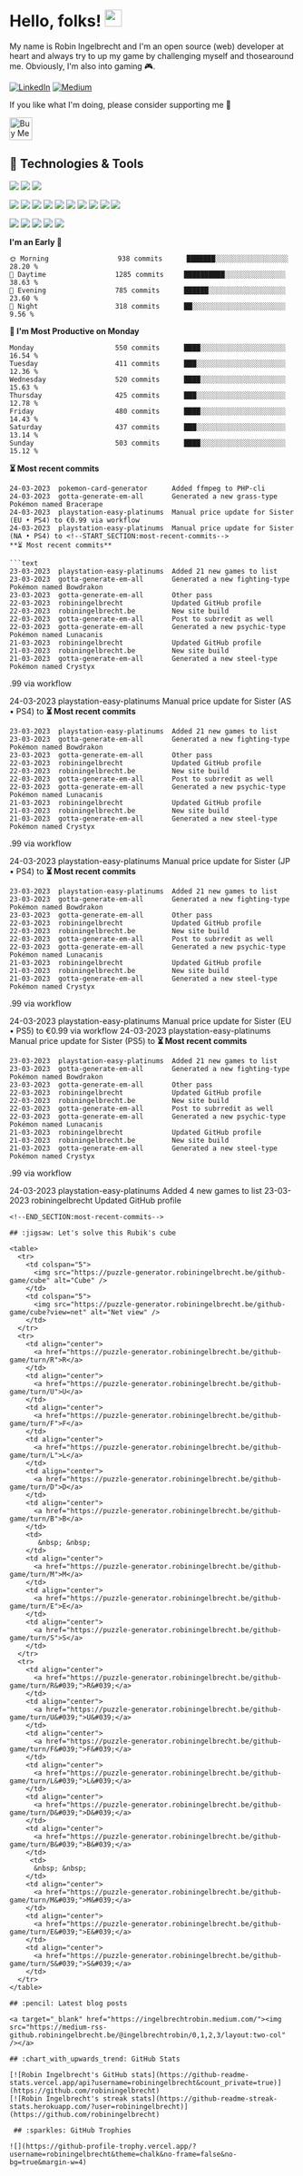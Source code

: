 # Hello, folks! <img src="https://raw.githubusercontent.com/robiningelbrecht/robiningelbrecht/master/wave.gif" width="30">
 
My name is Robin Ingelbrecht and I'm an open source (web) developer at heart and always try to up my game by challenging myself and thosearound me.
Obviously, I'm also into gaming 🎮.

[![LinkedIn](https://img.shields.io/badge/LinkedIn-0D61B8?style=flat&logo=linkedin&logoColor=white&color=0D61B8)](https://linkedin.com/in/robin-ingelbrecht) 
[![Medium](https://img.shields.io/badge/Medium-2bbc8a?style=flat&logo=medium&logoColor=white&color=2bbc8a)](https://ingelbrechtrobin.medium.com/) 

If you like what I'm doing, please consider supporting me 🙏

<a href="https://www.buymeacoffee.com/ingelbrecht" target="_blank"><img src="https://cdn.buymeacoffee.com/buttons/v2/default-yellow.png" alt="Buy Me A Coffee" style="height: 40px !important;" ></a>

## :wrench: Technologies & Tools
![](https://img.shields.io/badge/OS-Linux-informational?style=flat&logo=linux&logoColor=white&color=2bbc8a)
![](https://img.shields.io/badge/OS-Macos-informational?style=flat&logo=macos&logoColor=white&color=2bbc8a)
![](https://img.shields.io/badge/Editor-phpstorm-informational?style=flat&logo=phpstorm&logoColor=white&color=2bbc8a)

![](https://img.shields.io/badge/Code-Php-informational?style=flat&logo=php&logoColor=white&color=2bbc8a)
![](https://img.shields.io/badge/Framework-Symfony-informational?style=flat&logo=symfony&logoColor=white&color=2bbc8a)
![](https://img.shields.io/badge/Framework-Drupal-informational?style=flat&logo=drupal&logoColor=white&color=2bbc8a)
![](https://img.shields.io/badge/Framework-Laravel-informational?style=flat&logo=laravel&logoColor=white&color=2bbc8a)
![](https://img.shields.io/badge/Code-Python-informational?style=flat&logo=python&logoColor=white&color=2bbc8a)
![](https://img.shields.io/badge/Code-JavaScript-informational?style=flat&logo=javascript&logoColor=white&color=2bbc8a)
![](https://img.shields.io/badge/Code-css3-informational?style=flat&logo=css3&logoColor=white&color=2bbc8a)
![](https://img.shields.io/badge/Code-html5-informational?style=flat&logo=html5&logoColor=white&color=2bbc8a)
![](https://img.shields.io/badge/Code-chart.js-informational?style=flat&logo=chartdotjs&logoColor=white&color=2bbc8a)
![](https://img.shields.io/badge/Shell-Bash-informational?style=flat&logo=gnu-bash&logoColor=white&color=2bbc8a)

![](https://img.shields.io/badge/Tools-MySQL-informational?style=flat&logo=mysql&logoColor=white&color=2bbc8a)
![](https://img.shields.io/badge/Tools-MariaDB-informational?style=flat&logo=mariadb&logoColor=white&color=2bbc8a)
![](https://img.shields.io/badge/Tools-RabbitMQ-informational?style=flat&logo=rabbitmq&logoColor=white&color=2bbc8a)
![](https://img.shields.io/badge/Devops-Docker-informational?style=flat&logo=docker&logoColor=white&color=2bbc8a)
![](https://img.shields.io/badge/GitHub-continuous%20integration-informational?style=flat&logo=github%20actions&logoColor=white&color=2bbc8a)

<!--START_SECTION:commits-per-day-time-->
**I&#039;m an Early 🐤**

```text
🌞 Morning                 938 commits      ███████░░░░░░░░░░░░░░░░░░   28.20 %
🌆 Daytime                 1285 commits     ██████████░░░░░░░░░░░░░░░   38.63 %
🌃 Evening                 785 commits      ██████░░░░░░░░░░░░░░░░░░░   23.60 %
🌙 Night                   318 commits      ██░░░░░░░░░░░░░░░░░░░░░░░   9.56 %
```
<!--END_SECTION:commits-per-day-time-->

<!--START_SECTION:commits-per-weekday-->
**📅 I&#039;m Most Productive on Monday**

```text
Monday                    550 commits      ████░░░░░░░░░░░░░░░░░░░░░   16.54 %
Tuesday                   411 commits      ███░░░░░░░░░░░░░░░░░░░░░░   12.36 %
Wednesday                 520 commits      ████░░░░░░░░░░░░░░░░░░░░░   15.63 %
Thursday                  425 commits      ███░░░░░░░░░░░░░░░░░░░░░░   12.78 %
Friday                    480 commits      ████░░░░░░░░░░░░░░░░░░░░░   14.43 %
Saturday                  437 commits      ███░░░░░░░░░░░░░░░░░░░░░░   13.14 %
Sunday                    503 commits      ████░░░░░░░░░░░░░░░░░░░░░   15.12 %
```
<!--END_SECTION:commits-per-weekday-->

<!--START_SECTION:most-recent-commits-->
**⏳ Most recent commits**
                                        
```text
24-03-2023  pokemon-card-generator      Added ffmpeg to PHP-cli
24-03-2023  gotta-generate-em-all       Generated a new grass-type Pokémon named Bracerape
24-03-2023  playstation-easy-platinums  Manual price update for Sister (EU • PS4) to €0.99 via workflow
24-03-2023  playstation-easy-platinums  Manual price update for Sister (NA • PS4) to <!--START_SECTION:most-recent-commits-->
**⏳ Most recent commits**
                                        
```text
23-03-2023  playstation-easy-platinums  Added 21 new games to list
23-03-2023  gotta-generate-em-all       Generated a new fighting-type Pokémon named Bowdrakon
23-03-2023  gotta-generate-em-all       Other pass
22-03-2023  robiningelbrecht            Updated GitHub profile
22-03-2023  robiningelbrecht.be         New site build
22-03-2023  gotta-generate-em-all       Post to subrredit as well
22-03-2023  gotta-generate-em-all       Generated a new psychic-type Pokémon named Lunacanis
21-03-2023  robiningelbrecht            Updated GitHub profile
21-03-2023  robiningelbrecht.be         New site build
21-03-2023  gotta-generate-em-all       Generated a new steel-type Pokémon named Crystyx
```
<!--END_SECTION:most-recent-commits-->.99 via workflow
24-03-2023  playstation-easy-platinums  Manual price update for Sister (AS • PS4) to <!--START_SECTION:most-recent-commits-->
**⏳ Most recent commits**
                                        
```text
23-03-2023  playstation-easy-platinums  Added 21 new games to list
23-03-2023  gotta-generate-em-all       Generated a new fighting-type Pokémon named Bowdrakon
23-03-2023  gotta-generate-em-all       Other pass
22-03-2023  robiningelbrecht            Updated GitHub profile
22-03-2023  robiningelbrecht.be         New site build
22-03-2023  gotta-generate-em-all       Post to subrredit as well
22-03-2023  gotta-generate-em-all       Generated a new psychic-type Pokémon named Lunacanis
21-03-2023  robiningelbrecht            Updated GitHub profile
21-03-2023  robiningelbrecht.be         New site build
21-03-2023  gotta-generate-em-all       Generated a new steel-type Pokémon named Crystyx
```
<!--END_SECTION:most-recent-commits-->.99 via workflow
24-03-2023  playstation-easy-platinums  Manual price update for Sister (JP • PS4) to <!--START_SECTION:most-recent-commits-->
**⏳ Most recent commits**
                                        
```text
23-03-2023  playstation-easy-platinums  Added 21 new games to list
23-03-2023  gotta-generate-em-all       Generated a new fighting-type Pokémon named Bowdrakon
23-03-2023  gotta-generate-em-all       Other pass
22-03-2023  robiningelbrecht            Updated GitHub profile
22-03-2023  robiningelbrecht.be         New site build
22-03-2023  gotta-generate-em-all       Post to subrredit as well
22-03-2023  gotta-generate-em-all       Generated a new psychic-type Pokémon named Lunacanis
21-03-2023  robiningelbrecht            Updated GitHub profile
21-03-2023  robiningelbrecht.be         New site build
21-03-2023  gotta-generate-em-all       Generated a new steel-type Pokémon named Crystyx
```
<!--END_SECTION:most-recent-commits-->.99 via workflow
24-03-2023  playstation-easy-platinums  Manual price update for Sister (EU • PS5) to €0.99 via workflow
24-03-2023  playstation-easy-platinums  Manual price update for Sister (PS5) to <!--START_SECTION:most-recent-commits-->
**⏳ Most recent commits**
                                        
```text
23-03-2023  playstation-easy-platinums  Added 21 new games to list
23-03-2023  gotta-generate-em-all       Generated a new fighting-type Pokémon named Bowdrakon
23-03-2023  gotta-generate-em-all       Other pass
22-03-2023  robiningelbrecht            Updated GitHub profile
22-03-2023  robiningelbrecht.be         New site build
22-03-2023  gotta-generate-em-all       Post to subrredit as well
22-03-2023  gotta-generate-em-all       Generated a new psychic-type Pokémon named Lunacanis
21-03-2023  robiningelbrecht            Updated GitHub profile
21-03-2023  robiningelbrecht.be         New site build
21-03-2023  gotta-generate-em-all       Generated a new steel-type Pokémon named Crystyx
```
<!--END_SECTION:most-recent-commits-->.99 via workflow
24-03-2023  playstation-easy-platinums  Added 4 new games to list
23-03-2023  robiningelbrecht            Updated GitHub profile
```
<!--END_SECTION:most-recent-commits-->

## :jigsaw: Let's solve this Rubik's cube

<table>
  <tr>
    <td colspan="5">
      <img src="https://puzzle-generator.robiningelbrecht.be/github-game/cube" alt="Cube" />
    </td>
    <td colspan="5">
      <img src="https://puzzle-generator.robiningelbrecht.be/github-game/cube?view=net" alt="Net view" />
    </td>
  </tr>
  <tr>
    <td align="center">
      <a href="https://puzzle-generator.robiningelbrecht.be/github-game/turn/R">R</a>
    </td>
    <td align="center">
      <a href="https://puzzle-generator.robiningelbrecht.be/github-game/turn/U">U</a>
    </td>
    <td align="center">
      <a href="https://puzzle-generator.robiningelbrecht.be/github-game/turn/F">F</a>
    </td>
    <td align="center">
      <a href="https://puzzle-generator.robiningelbrecht.be/github-game/turn/L">L</a>
    </td>
    <td align="center">
      <a href="https://puzzle-generator.robiningelbrecht.be/github-game/turn/D">D</a>
    </td>
    <td align="center">
      <a href="https://puzzle-generator.robiningelbrecht.be/github-game/turn/B">B</a>
    </td>
    <td>
       &nbsp; &nbsp;
    </td>
    <td align="center">
      <a href="https://puzzle-generator.robiningelbrecht.be/github-game/turn/M">M</a>
    </td>
    <td align="center">
      <a href="https://puzzle-generator.robiningelbrecht.be/github-game/turn/E">E</a>
    </td>
    <td align="center">
      <a href="https://puzzle-generator.robiningelbrecht.be/github-game/turn/S">S</a>
    </td>
  </tr>
  <tr>
    <td align="center">
      <a href="https://puzzle-generator.robiningelbrecht.be/github-game/turn/R&#039;">R&#039;</a>
    </td>
    <td align="center">
      <a href="https://puzzle-generator.robiningelbrecht.be/github-game/turn/U&#039;">U&#039;</a>
    </td>
    <td align="center">
      <a href="https://puzzle-generator.robiningelbrecht.be/github-game/turn/F&#039;">F&#039;</a>
    </td>
    <td align="center">
      <a href="https://puzzle-generator.robiningelbrecht.be/github-game/turn/L&#039;">L&#039;</a>
    </td>
    <td align="center">
      <a href="https://puzzle-generator.robiningelbrecht.be/github-game/turn/D&#039;">D&#039;</a>
    </td>
    <td align="center">
      <a href="https://puzzle-generator.robiningelbrecht.be/github-game/turn/B&#039;">B&#039;</a>
    </td>
     <td>
      &nbsp; &nbsp;
    </td>
    <td align="center">
      <a href="https://puzzle-generator.robiningelbrecht.be/github-game/turn/M&#039;">M&#039;</a>
    </td>
    <td align="center">
      <a href="https://puzzle-generator.robiningelbrecht.be/github-game/turn/E&#039;">E&#039;</a>
    </td>
    <td align="center">
      <a href="https://puzzle-generator.robiningelbrecht.be/github-game/turn/S&#039;">S&#039;</a>
    </td>
  </tr>
</table>

## :pencil: Latest blog posts

<a target="_blank" href="https://ingelbrechtrobin.medium.com/"><img src="https://medium-rss-github.robiningelbrecht.be/@ingelbrechtrobin/0,1,2,3/layout:two-col" /></a>

## :chart_with_upwards_trend: GitHub Stats

[![Robin Ingelbrecht's GitHub stats](https://github-readme-stats.vercel.app/api?username=robiningelbrecht&count_private=true)](https://github.com/robiningelbrecht)
[![Robin Ingelbrecht's streak stats](https://github-readme-streak-stats.herokuapp.com/?user=robiningelbrecht)](https://github.com/robiningelbrecht)

 ## :sparkles: GitHub Trophies
 
![](https://github-profile-trophy.vercel.app/?username=robiningelbrecht&theme=chalk&no-frame=false&no-bg=true&margin-w=4)
